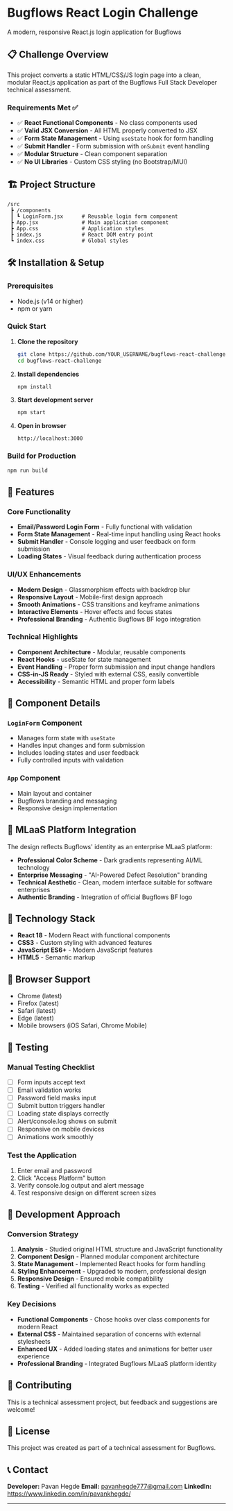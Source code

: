 # Bugflows React Login Challenge

A modern, responsive React.js login application for Bugflows 

## 📋 Challenge Overview

This project converts a static HTML/CSS/JS login page into a clean, modular React.js application as part of the Bugflows Full Stack Developer technical assessment.

### Requirements Met ✅
- ✅ **React Functional Components** - No class components used
- ✅ **Valid JSX Conversion** - All HTML properly converted to JSX
- ✅ **Form State Management** - Using `useState` hook for form handling
- ✅ **Submit Handler** - Form submission with `onSubmit` event handling
- ✅ **Modular Structure** - Clean component separation
- ✅ **No UI Libraries** - Custom CSS styling (no Bootstrap/MUI)

## 🏗️ Project Structure

```
/src
 ┣ /components
 ┃ ┗ LoginForm.jsx      # Reusable login form component
 ┣ App.jsx              # Main application component
 ┣ App.css              # Application styles
 ┣ index.js             # React DOM entry point
 ┗ index.css            # Global styles
```

## 🛠️ Installation & Setup

### Prerequisites
- Node.js (v14 or higher)
- npm or yarn

### Quick Start

1. **Clone the repository**
   ```bash
   git clone https://github.com/YOUR_USERNAME/bugflows-react-challenge.git
   cd bugflows-react-challenge
   ```

2. **Install dependencies**
   ```bash
   npm install
   ```

3. **Start development server**
   ```bash
   npm start
   ```

4. **Open in browser**
   ```
   http://localhost:3000
   ```

### Build for Production
```bash
npm run build
```

## 🎨 Features

### Core Functionality
- **Email/Password Login Form** - Fully functional with validation
- **Form State Management** - Real-time input handling using React hooks
- **Submit Handler** - Console logging and user feedback on form submission
- **Loading States** - Visual feedback during authentication process

### UI/UX Enhancements
- **Modern Design** - Glassmorphism effects with backdrop blur
- **Responsive Layout** - Mobile-first design approach
- **Smooth Animations** - CSS transitions and keyframe animations
- **Interactive Elements** - Hover effects and focus states
- **Professional Branding** - Authentic Bugflows BF logo integration

### Technical Highlights
- **Component Architecture** - Modular, reusable components
- **React Hooks** - useState for state management
- **Event Handling** - Proper form submission and input change handlers
- **CSS-in-JS Ready** - Styled with external CSS, easily convertible
- **Accessibility** - Semantic HTML and proper form labels

## 🧩 Component Details

### `LoginForm` Component
- Manages form state with `useState`
- Handles input changes and form submission
- Includes loading states and user feedback
- Fully controlled inputs with validation

### `App` Component
- Main layout and container
- Bugflows branding and messaging
- Responsive design implementation

## 🎯 MLaaS Platform Integration

The design reflects Bugflows' identity as an enterprise MLaaS platform:

- **Professional Color Scheme** - Dark gradients representing AI/ML technology
- **Enterprise Messaging** - "AI-Powered Defect Resolution" branding
- **Technical Aesthetic** - Clean, modern interface suitable for software enterprises
- **Authentic Branding** - Integration of official Bugflows BF logo

## 🔧 Technology Stack

- **React 18** - Modern React with functional components
- **CSS3** - Custom styling with advanced features
- **JavaScript ES6+** - Modern JavaScript features
- **HTML5** - Semantic markup

## 📱 Browser Support

- Chrome (latest)
- Firefox (latest)
- Safari (latest)
- Edge (latest)
- Mobile browsers (iOS Safari, Chrome Mobile)


## 🧪 Testing

### Manual Testing Checklist
- [ ] Form inputs accept text
- [ ] Email validation works
- [ ] Password field masks input
- [ ] Submit button triggers handler
- [ ] Loading state displays correctly
- [ ] Alert/console.log shows on submit
- [ ] Responsive on mobile devices
- [ ] Animations work smoothly

### Test the Application
1. Enter email and password
2. Click "Access Platform" button
3. Verify console.log output and alert message
4. Test responsive design on different screen sizes

## 📝 Development Approach

### Conversion Strategy
1. **Analysis** - Studied original HTML structure and JavaScript functionality
2. **Component Design** - Planned modular component architecture
3. **State Management** - Implemented React hooks for form handling
4. **Styling Enhancement** - Upgraded to modern, professional design
5. **Responsive Design** - Ensured mobile compatibility
6. **Testing** - Verified all functionality works as expected

### Key Decisions
- **Functional Components** - Chose hooks over class components for modern React
- **External CSS** - Maintained separation of concerns with external stylesheets
- **Enhanced UX** - Added loading states and animations for better user experience
- **Professional Branding** - Integrated Bugflows MLaaS platform identity

## 🤝 Contributing

This is a technical assessment project, but feedback and suggestions are welcome!

## 📄 License

This project was created as part of a technical assessment for Bugflows.

## 📞 Contact

**Developer:** Pavan Hegde
**Email:** pavanhegde777@gmail.com 
**LinkedIn:** https://www.linkedin.com/in/pavankhegde/

---
